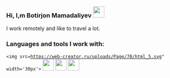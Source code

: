 ### Hi, I,m Botirjon Mamadaliyev    <img src="https://c.tenor.com/772UebLay2gAAAAi/dm4uz3-foekoe.gif" width="30px" />
      
  I work remotely and like to travel a lot.
  
  ### Languages and tools I work with:
  
  <code><img src=https://web-creator.ru/uploads/Page/70/html_5.svg" width='30px'></code>
  <code><img src="https://e7.pngegg.com/pngimages/674/1002/png-clipart-cascading-style-sheets-computer-icons-css3-world-wide-web-blue-angle-thumbnail.png" width='30px'></code>
  <code><img src="https://e7.pngegg.com/pngimages/33/52/png-clipart-sass-logo-cascading-style-sheets-scalable-graphics-less-text-logo.png" width='30px'></code>
  <code><img src="https://www.netclipart.com/pp/m/158-1583881_javascript-vector-language-js-javascript-logo.png" width='30px'></code>

